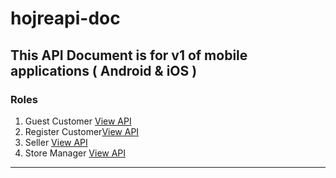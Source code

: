 # hojreapi-doc

## This API Document is for v1 of mobile applications ( Android & iOS )

### Roles 

1. Guest Customer [View API](https://github.com/mosi1994/hojreapi-doc/blob/master/GENERAL.md)
2. Register Customer[View API](https://github.com/mosi1994/hojreapi-doc/blob/master/CUSTOMER_PROFILE.md)
3. Seller [View API](https://github.com/mosi1994/hojreapi-doc/blob/master/SELLER_PROFILE.md)
4. Store Manager [View API](https://github.com/mosi1994/hojreapi-doc/blob/master/STORE_MANAGER_PROFILE.md)

---

